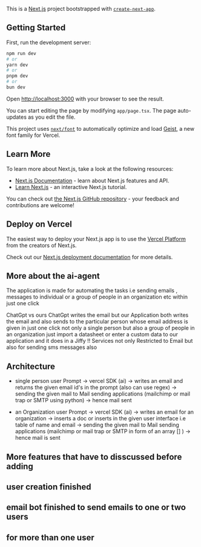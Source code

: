 This is a [Next.js](https://nextjs.org) project bootstrapped with [`create-next-app`](https://nextjs.org/docs/app/api-reference/cli/create-next-app).

## Getting Started

First, run the development server:

```bash
npm run dev
# or
yarn dev
# or
pnpm dev
# or
bun dev
```

Open [http://localhost:3000](http://localhost:3000) with your browser to see the result.

You can start editing the page by modifying `app/page.tsx`. The page auto-updates as you edit the file.

This project uses [`next/font`](https://nextjs.org/docs/app/building-your-application/optimizing/fonts) to automatically optimize and load [Geist](https://vercel.com/font), a new font family for Vercel.

## Learn More

To learn more about Next.js, take a look at the following resources:

- [Next.js Documentation](https://nextjs.org/docs) - learn about Next.js features and API.
- [Learn Next.js](https://nextjs.org/learn) - an interactive Next.js tutorial.

You can check out [the Next.js GitHub repository](https://github.com/vercel/next.js) - your feedback and contributions are welcome!

## Deploy on Vercel

The easiest way to deploy your Next.js app is to use the [Vercel Platform](https://vercel.com/new?utm_medium=default-template&filter=next.js&utm_source=create-next-app&utm_campaign=create-next-app-readme) from the creators of Next.js.

Check out our [Next.js deployment documentation](https://nextjs.org/docs/app/building-your-application/deploying) for more details.


## More about the ai-agent 
The application is made for automating the tasks 
i.e sending emails , messages to individual or a group of people in an organization etc within just one click 

ChatGpt vs ours 
ChatGpt writes the email but our Application both writes the email and also sends to the particular person whose email address is given in just one click 
not only a single person but also a group of people in an organization just import a datasheet or enter a custom data to our application and it does in a Jiffy !!
Services not only Restricted to Email but also for sending sms messages also 

## Architecture 

* single person
user Prompt -> vercel SDK (ai) -> writes an email and returns the given email id's in the prompt (also can use regex) -> sending the given mail to Mail sending applications (mailchimp or mail trap or SMTP using python) -> hence mail sent 

* an Organization
user Prompt -> vercel SDK (ai) -> writes an email for an organization -> inserts a doc or inserts in the given user interface i.e table of name and email -> sending the given mail to Mail sending applications (mailchimp or mail trap or SMTP in form of an array [] ) -> hence mail is sent 

## More features that have to disscussed before adding 

## user creation finished 
## email bot finished to send emails to one or two users 
## for more than one user 
